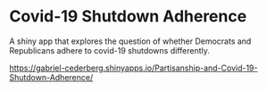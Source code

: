 # Covid-19 Shutdown Adherence

A shiny app that explores the question of whether Democrats and Republicans adhere to covid-19 shutdowns differently. 

https://gabriel-cederberg.shinyapps.io/Partisanship-and-Covid-19-Shutdown-Adherence/
